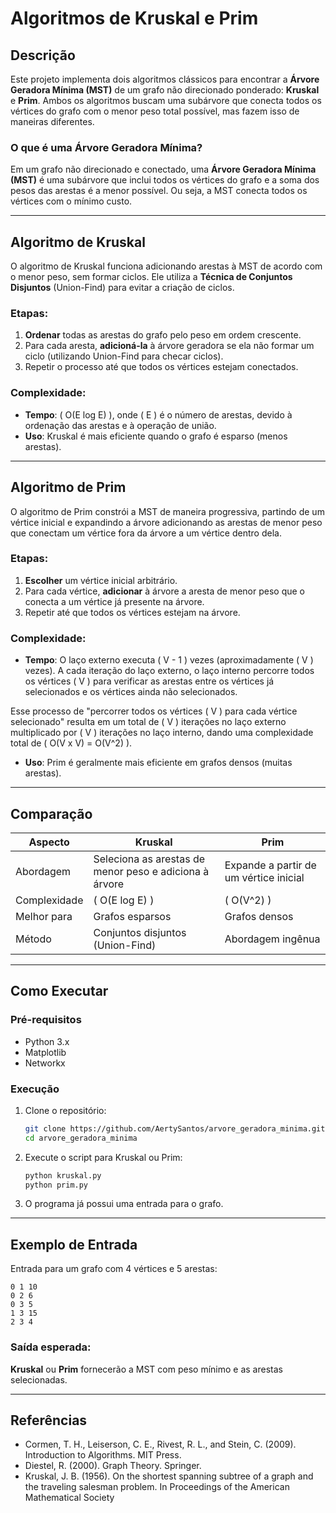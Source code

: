 # Algoritmos de Kruskal e Prim

## Descrição

Este projeto implementa dois algoritmos clássicos para encontrar a **Árvore Geradora Mínima (MST)** de um grafo não direcionado ponderado: **Kruskal** e **Prim**. Ambos os algoritmos buscam uma subárvore que conecta todos os vértices do grafo com o menor peso total possível, mas fazem isso de maneiras diferentes.

### O que é uma Árvore Geradora Mínima?

Em um grafo não direcionado e conectado, uma **Árvore Geradora Mínima (MST)** é uma subárvore que inclui todos os vértices do grafo e a soma dos pesos das arestas é a menor possível. Ou seja, a MST conecta todos os vértices com o mínimo custo.

---

## Algoritmo de Kruskal

O algoritmo de Kruskal funciona adicionando arestas à MST de acordo com o menor peso, sem formar ciclos. Ele utiliza a **Técnica de Conjuntos Disjuntos** (Union-Find) para evitar a criação de ciclos.

### Etapas:

1. **Ordenar** todas as arestas do grafo pelo peso em ordem crescente.
2. Para cada aresta, **adicioná-la** à árvore geradora se ela não formar um ciclo (utilizando Union-Find para checar ciclos).
3. Repetir o processo até que todos os vértices estejam conectados.

### Complexidade:
- **Tempo**: \( O(E log E) \), onde \( E \) é o número de arestas, devido à ordenação das arestas e à operação de união.
- **Uso**: Kruskal é mais eficiente quando o grafo é esparso (menos arestas).

---

## Algoritmo de Prim

O algoritmo de Prim constrói a MST de maneira progressiva, partindo de um vértice inicial e expandindo a árvore adicionando as arestas de menor peso que conectam um vértice fora da árvore a um vértice dentro dela.

### Etapas:

1. **Escolher** um vértice inicial arbitrário.
2. Para cada vértice, **adicionar** à árvore a aresta de menor peso que o conecta a um vértice já presente na árvore.
3. Repetir até que todos os vértices estejam na árvore.

### Complexidade:
- **Tempo**: O laço externo executa \( V - 1 \) vezes (aproximadamente \( V \) vezes). A cada iteração do laço externo, o laço interno percorre todos os vértices \( V \) para verificar as arestas entre os vértices já selecionados e os vértices ainda não selecionados.

Esse processo de "percorrer todos os vértices \( V ) para cada vértice selecionado" resulta em um total de \( V \) iterações no laço externo multiplicado por \( V \) iterações no laço interno, dando uma complexidade total de \( O(V x V) = O(V^2) \).

- **Uso**: Prim é geralmente mais eficiente em grafos densos (muitas arestas).

---

## Comparação

| Aspecto        | Kruskal                        | Prim                           |
|----------------|--------------------------------|--------------------------------|
| Abordagem      | Seleciona as arestas de menor peso e adiciona à árvore | Expande a partir de um vértice inicial |
| Complexidade   | \( O(E log E) \)              | \( O(V^2) \)             |
| Melhor para    | Grafos esparsos                | Grafos densos                  |
| Método         | Conjuntos disjuntos (Union-Find) |  Abordagem ingênua   |

---

## Como Executar

### Pré-requisitos

- Python 3.x
- Matplotlib
- Networkx

### Execução

1. Clone o repositório:

   ```bash
   git clone https://github.com/AertySantos/arvore_geradora_minima.git
   cd arvore_geradora_minima
   ```

2. Execute o script para Kruskal ou Prim:

   ```bash
   python kruskal.py
   python prim.py
   ```

3. O programa já possui uma entrada para o grafo.

---

## Exemplo de Entrada

Entrada para um grafo com 4 vértices e 5 arestas:

```
0 1 10
0 2 6
0 3 5
1 3 15
2 3 4
```

### Saída esperada:

**Kruskal** ou **Prim** fornecerão a MST com peso mínimo e as arestas selecionadas.

---

## Referências

- Cormen, T. H., Leiserson, C. E., Rivest, R. L., and Stein, C. (2009). Introduction to
Algorithms. MIT Press.
- Diestel, R. (2000). Graph Theory. Springer.
- Kruskal, J. B. (1956). On the shortest spanning subtree of a graph and the traveling
salesman problem. In Proceedings of the American Mathematical Society
